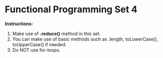 # Functional Programming Set 4

**Instructions:** 
1. Make use of **.reduce()** method in this set. 
2. You can make use of basic methods such as .length, toLowerCase(), toUpperCase() if needed. 
3. Do NOT use for-loops.